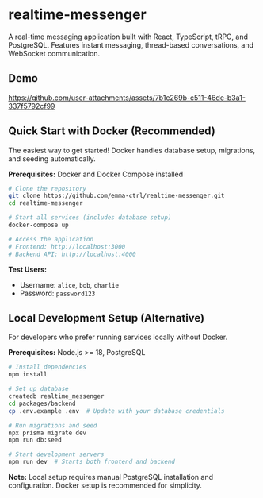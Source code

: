 # realtime-messenger
A real-time messaging application built with React, TypeScript, tRPC, and PostgreSQL. Features instant messaging, thread-based conversations, and WebSocket communication.

## Demo 



https://github.com/user-attachments/assets/7b1e269b-c511-46de-b3a1-337f5792cf99



##  Quick Start with Docker (Recommended)

The easiest way to get started! Docker handles database setup, migrations, and seeding automatically.

**Prerequisites:** Docker and Docker Compose installed

```bash
# Clone the repository
git clone https://github.com/emma-ctrl/realtime-messenger.git
cd realtime-messenger

# Start all services (includes database setup)
docker-compose up

# Access the application
# Frontend: http://localhost:3000
# Backend API: http://localhost:4000
```

**Test Users:**
- Username: `alice`, `bob`, `charlie`  
- Password: `password123`

## Local Development Setup (Alternative)

For developers who prefer running services locally without Docker.

**Prerequisites:** Node.js >= 18, PostgreSQL

```bash
# Install dependencies
npm install

# Set up database
createdb realtime_messenger
cd packages/backend
cp .env.example .env  # Update with your database credentials

# Run migrations and seed
npx prisma migrate dev
npm run db:seed

# Start development servers
npm run dev  # Starts both frontend and backend
```

**Note:** Local setup requires manual PostgreSQL installation and configuration. Docker setup is recommended for simplicity.
